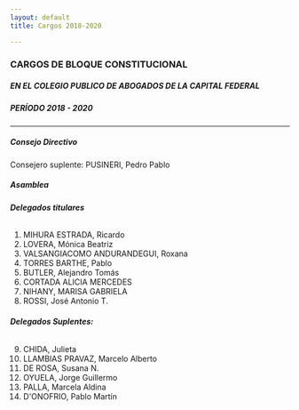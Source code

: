 ```yaml
---
layout: default
title: Cargos 2018-2020

---
```

### **CARGOS DE BLOQUE CONSTITUCIONAL**
##### **EN EL COLEGIO PUBLICO DE ABOGADOS DE LA CAPITAL FEDERAL**
##### *PERÍODO 2018 - 2020*

----

##### **Consejo Directivo**

Consejero suplente: PUSINERI, Pedro Pablo

##### **Asamblea**

###### **Delegados titulares**
1. MIHURA ESTRADA, Ricardo
2. LOVERA, Mónica Beatriz
3. VALSANGIACOMO ANDURANDEGUI, Roxana
4. TORRES BARTHE, Pablo
5. BUTLER, Alejandro Tomás
6. CORTADA ALICIA MERCEDES
7. NIHANY, MARISA GABRIELA
8. ROSSI, José Antonio T.

###### **Delegados Suplentes:**
9. CHIDA, Julieta
10. LLAMBIAS PRAVAZ, Marcelo Alberto
11. DE ROSA, Susana N.
13. OYUELA, Jorge Guillermo
14. PALLA, Marcela Aldina
15. D'ONOFRIO, Pablo Martín